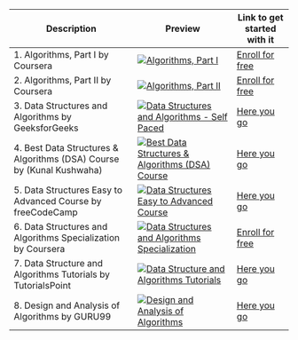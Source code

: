 |Description | Preview   | Link to get started with it   |
| ------------ | ------------ | ------------ |
|   1. Algorithms, Part I by Coursera | [![Algorithms, Part I](https://ik.imagekit.io/yrvfdj8eu/coursera_FrWf1hqC8?ik-sdk-version=javascript-1.4.3&updatedAt=1670359766093 "Algorithms, Part I")](https://www.coursera.org/learn/algorithms-part1 "Algorithms, Part I")  | [Enroll for free](https://www.coursera.org/learn/algorithms-part1)  
| 2. Algorithms, Part II by Coursera| [![Algorithms, Part II](https://ik.imagekit.io/yrvfdj8eu/coursera_FrWf1hqC8?ik-sdk-version=javascript-1.4.3&updatedAt=1670359766093 "Algorithms, Part II")](https://www.coursera.org/learn/algorithms-part2 "Algorithms, Part II")| [Enroll for free](https://www.coursera.org/learn/algorithms-part2)  
| 3. Data Structures and Algorithms by GeeksforGeeks | [![Data Structures and Algorithms - Self Paced](https://ik.imagekit.io/yrvfdj8eu/Geek_For_Geeks_O8Ta-btYz?ik-sdk-version=javascript-1.4.3&updatedAt=1670360761743 "Data Structures and Algorithms - Self Paced")](https://practice.geeksforgeeks.org/courses/dsa-self-paced "Data Structures and Algorithms - Self Paced")| [Here you go](https://practice.geeksforgeeks.org/courses/dsa-self-paced)  
| 4. Best Data Structures & Algorithms (DSA) Course by (Kunal Kushwaha)| [![Best Data Structures & Algorithms (DSA) Course](https://ik.imagekit.io/yrvfdj8eu/rZ41y93P2Qo-MQ.jpg?ik-sdk-version=javascript-1.4.3&updatedAt=1670361079134 "Best Data Structures & Algorithms (DSA) Course")](https://www.youtube.com/watch?v=rZ41y93P2Qo "Best Data Structures & Algorithms (DSA) Course")| [Here you go](https://www.youtube.com/watch?v=rZ41y93P2Qo)
 | 5. Data Structures Easy to Advanced Course by freeCodeCamp | [![Data Structures Easy to Advanced Course](https://ik.imagekit.io/1cw2zpbjy/OSWH/FCC.png?ik-sdk-version=javascript-1.4.3&updatedAt=1670222534503 "Data Structures Easy to Advanced Course")](https://www.youtube.com/watch?v=RBSGKlAvoiM "Data Structures Easy to Advanced Course")  | [Here you go](https://www.youtube.com/watch?v=RBSGKlAvoiM) 
  | 6. Data Structures and Algorithms Specialization by Coursera | [![Data Structures and Algorithms Specialization](https://ik.imagekit.io/yrvfdj8eu/coursera_FrWf1hqC8?ik-sdk-version=javascript-1.4.3&updatedAt=1670359766093 "Data Structures and Algorithms Specialization")](https://www.coursera.org/specializations/data-structures-algorithms?irclickid=UeK0CyVNDxyLRSbytyUQ-QgyUkAxD4zFv1suVM0&irgwc=1&utm_medium=partners&utm_source=impact&utm_campaign=3310965&utm_content=b2c "Data Structures and Algorithms Specialization")  | [Enroll for free](https://www.coursera.org/specializations/data-structures-algorithms?irclickid=UeK0CyVNDxyLRSbytyUQ-QgyUkAxD4zFv1suVM0&irgwc=1&utm_medium=partners&utm_source=impact&utm_campaign=3310965&utm_content=b2c) 
  |   7. Data Structure and Algorithms Tutorials by TutorialsPoint | [![Data Structure and Algorithms Tutorials](https://ik.imagekit.io/yrvfdj8eu/tutorial_point_kt2aC0bQS?ik-sdk-version=javascript-1.4.3&updatedAt=1670443686801 "Data Structure and Algorithms Tutorials")](hhttps://www.tutorialspoint.com/data_structures_algorithms/index.htm "Data Structure and Algorithms Tutorials")  | [Here you go](https://www.tutorialspoint.com/data_structures_algorithms/index.htm) 
   | 8. Design and Analysis of Algorithms by GURU99 | [![Design and Analysis of Algorithms](https://ik.imagekit.io/yrvfdj8eu/lets_see_crVpZ7jA4?ik-sdk-version=javascript-1.4.3&updatedAt=1670444953824 "Design and Analysis of Algorithms")](https://www.guru99.com/design-analysis-algorithms-tutorial.html "Design and Analysis of Algorithms")  | [Here you go](https://www.guru99.com/design-analysis-algorithms-tutorial.html)  